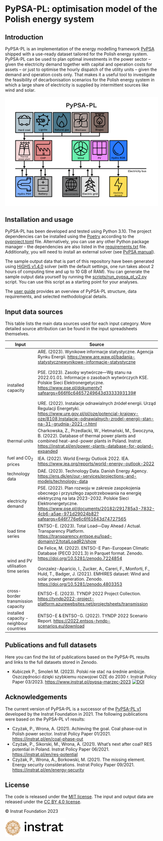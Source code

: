 # PyPSA-PL: optimisation model of the Polish energy system


## Introduction

PyPSA-PL is an implementation of the energy modelling framework [PyPSA](https://pypsa.readthedocs.io)
shipped with a use-ready dataset tailored for the Polish energy system. PyPSA-PL can be used to plan optimal investments in the power sector – given the electricity demand together with capital and operation costs for assets – or just to optimise the hourly dispatch of the utility units – given the demand and operation costs only. That makes it a useful tool to investigate the feasibility of decarbonisation scenarios for the Polish energy system in which a large share of electricity is supplied by intermittent sources like
wind and solar.

![](docs/pypsa_pl.png)


## Installation and usage

PyPSA-PL has been developed and tested using Python 3.10. The project dependencies can be installed using the [Poetry](https://python-poetry.org/) according to the [pyproject.toml](pyproject.toml) file. Alternatively, you can use any other Python package manager - the dependencies are also listed in the [requirements.txt](requirements.txt) file. Additionally, you will need to install an external solver (see [PyPSA manual](https://pypsa.readthedocs.io/en/latest/installation.html#getting-a-solver-for-optimisation)). 

The sample output data that is part of this repository have been generated using [HiGHS v1.4.0](https://github.com/ERGO-Code/HiGHS/tree/v1.4.0) solver (with the default settings, one run takes about 2 hours of computing time and up to 10 GB of RAM). You can generate the sample output data yourself by running the [scripts/run_pypsa_pl_v2.py](scripts/run_pypsa_pl_v2.py) script. You can use this script as a starting point for your analyses.

The [user guide](docs/pypsa_pl_user_guide.pdf) provides an overview of PyPSA-PL structure, data requirements, and selected methodological details.


## Input data sources

This table lists the main data sources used for each input category. More detailed source attribution can be found in the input spreadsheets themselves.

Input | Source
-- | ----
installed capacity | ARE. (2023). Wynikowe informacje statystyczne. Agencja Rynku Energii. https://www.are.waw.pl/badania-statystycznewynikowe-informacje-statystyczne <br><br> PSE. (2023). Zasoby wytwórcze—Wg stanu na 2022.01.01. Informacje o zasobach wytwórczych KSE. Polskie Sieci Elektronergetyczne. https://www.pse.pl/dokumenty?safeargs=666f6c64657249643d3333393139# <br><br> URE. (2022). Instalacje odnawialnych źródeł energii. Urząd Regulacji Energetyki. https://www.ure.gov.pl/pl/oze/potencjal-krajowy-oze/8108,Instalacje-odnawialnych-zrodel-energii-stan-na-31-grudnia-2021-r.html
thermal units | Charkowska, Z., Przedlacki, W., Hetmański, M., Swoczyna, B. (2022). Database of thermal power plants and combined heat-and-power plants in Poland. Instrat. https://instrat.pl/en/power-plants-database-for-poland-expanded
fuel and CO<sub>2</sub> prices | IEA. (2022). World Energy Outlook 2022. IEA. https://www.iea.org/reports/world-energy-outlook-2022
technology data | DAE. (2023). Technology Data. Danish Energy Agency. https://ens.dk/en/our-services/projections-and-models/technology-data
electricity demand | PSE. (2022). Plan rozwoju w zakresie zaspokojenia obecnego i przyszłego zapotrzebowania na energię elektryczną na lata 2023-2032. Polskie Sieci Elektronergetyczne. https://www.pse.pl/documents/20182/291785a3-7832-4cb6-a5ae-971d29024b82?safeargs=646f776e6c6f61643d74727565
load time series | ENTSO-E. (2023). Total Load—Day Ahead / Actual. Transparency Platform. https://transparency.entsoe.eu/load-domain/r2/totalLoadR2/show
wind and PV utilisation time series | De Felice, M. (2022). ENTSO-E Pan-European Climatic Database (PECD 2021.3) in Parquet format. Zenodo. https://doi.org/10.5281/zenodo.7224854 <br><br> Gonzalez-Aparicio, I., Zucker, A., Careri, F., Monforti, F., Huld, T., Badger, J. (2021). EMHIRES dataset: Wind and solar power generation. Zenodo. https://doi.org/10.5281/zenodo.4803353
cross-border transmission capacity | ENTSO-E. (2023). TYNDP 2022 Project Collection. https://tyndp2022-project-platform.azurewebsites.net/projectsheets/transmission
installed capacity - neighbour countries | ENTSO-E & ENTSO-G. (2022). TYNDP 2022 Scenario Report. https://2022.entsos-tyndp-scenarios.eu/download


## Publications and full datasets

Here you can find the list of publications based on the PyPSA-PL results and links to the full datasets stored in Zenodo.

* Kubiczek P., Smoleń M. (2023). Polski nie stać na średnie ambicje. Oszczędności dzięki szybkiemu rozwojowi OZE do 2030 r. Instrat Policy Paper 03/2023. https://www.instrat.pl/pypsa-marzec-2023 [![DOI](https://zenodo.org/badge/DOI/10.5281/zenodo.7783037.svg)](https://doi.org/10.5281/zenodo.7783037)


## Acknowledgements

The current version of PyPSA-PL is a successor of the [PyPSA-PL v1](https://github.com/instrat-pl/pypsa-pl/tree/v1) developed by the Instrat Foundation in 2021. The following publications were based on the PyPSA-PL v1 results:

* Czyżak, P., Wrona, A. (2021). Achieving the goal. Coal phase-out in Polish power sector. Instrat Policy Paper 01/2021. https://instrat.pl/en/coal-phase-out
* Czyżak, P., Sikorski, M., Wrona, A. (2021). What’s next after coal? RES potential in Poland. Instrat Policy Paper 06/2021. https://instrat.pl/en/res-potential
* Czyżak, P., Wrona, A., Borkowski, M. (2021). The missing element. Energy security considerations. Instrat Policy Paper 09/2021. https://instrat.pl/en/energy-security


## License

The code is released under the [MIT license](LICENSE). The input and output data are released under the [CC BY 4.0 license](https://creativecommons.org/licenses/by/4.0/).

&copy; Instrat Foundation 2023

<a href="https://instrat.pl/en/"><img src="docs/instrat.png" width="200"></a>

